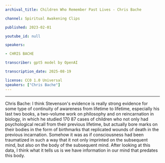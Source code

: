 ```yaml
---
archival_title: Children Who Remember Past Lives - Chris Bache

channel: Spiritual Awakening Clips

published: 2023-02-01

youtube_id: null

speakers:

- CHRIS BACHE

transcriber: gpt5 model by OpenAI

transcription_date: 2025-08-19

license: CC0 1.0 Universal
speakers: ["Chris Bache"]
---
```

<!-- diarist_sha1:539cd3ec9faffef9ae951731a7cc1d097cdab973 -->
---
Chris Bache: 
I think Stevenson's evidence is really strong evidence for some type of continuity of awareness from lifetime to lifetime, especially his last two books, a two-volume work on philosophy and on reincarnation in biology, in which he studied 170 87 cases of children who not only had psychological recall from their previous lifetime, but actually bore marks on their bodies in the form of birthmarks that replicated wounds of death in the previous incarnation. Somehow it was as if consciousness had been traumatized in such a way that it not only imprinted on the subsequent mind, but also on the body of the subsequent mind. After looking at this data, I think what it tells us is we have information in our mind that predates this body.
